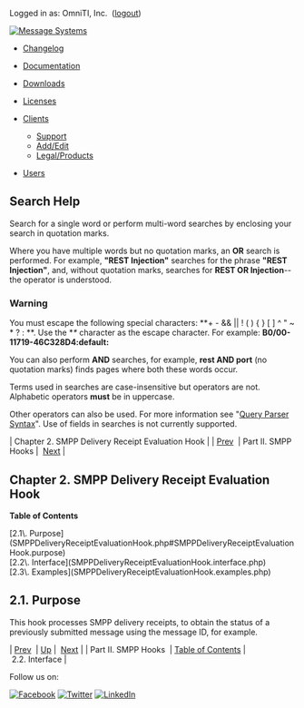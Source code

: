 Logged in as: OmniTI, Inc.  ([logout](https://support.messagesystems.com/logout.php))

[![Message Systems](https://support.messagesystems.com/images/ms-white205.png)](https://support.messagesystems.com/start.php) 

*   [Changelog](https://support.messagesystems.com/start.php?show=changelog)
*   [Documentation](https://support.messagesystems.com/docs/)
*   [Downloads](https://support.messagesystems.com/start.php)

*   [Licenses](https://support.messagesystems.com/license_summary.php)
*   <a href="">Clients</a>
    *   [Support](https://support.messagesystems.com/cs.php)
    *   [Add/Edit](https://support.messagesystems.com/edit_client.php)
    *   [Legal/Products](https://support.messagesystems.com/edit_products.php)
*   [Users](https://support.messagesystems.com/edit_customer.php)

## Search Help

Search for a single word or perform multi-word searches by enclosing your search in quotation marks.

Where you have multiple words but no quotation marks, an **OR** search is performed. For example, **"REST Injection"** searches for the phrase **"REST Injection"**, and, without quotation marks, searches for **REST OR Injection**--the operator is understood.

### Warning

You must escape the following special characters: **+ - && || ! ( ) { } [ ] ^ " ~ * ? : \**. Use the **\** character as the escape character. For example: **B0/00-11719-46C328D4\:default\:**

You can also perform **AND** searches, for example, **rest AND port** (no quotation marks) finds pages where both these words occur.

Terms used in searches are case-insensitive but operators are not. Alphabetic operators **must** be in uppercase.

Other operators can also be used. For more information see "[Query Parser Syntax](https://lucene.apache.org/core/old_versioned_docs/versions/3_0_0/queryparsersyntax.html)". Use of fields in searches is not currently supported.

| Chapter 2. SMPP Delivery Receipt Evaluation Hook |
| [Prev](p.smpp.php)  | Part II. SMPP Hooks |  [Next](SMPPDeliveryReceiptEvaluationHook.interface.php) |

## Chapter 2. SMPP Delivery Receipt Evaluation Hook

**Table of Contents**

<dl class="toc">

<dt>[2.1\. Purpose](SMPPDeliveryReceiptEvaluationHook.php#SMPPDeliveryReceiptEvaluationHook.purpose)</dt>

<dt>[2.2\. Interface](SMPPDeliveryReceiptEvaluationHook.interface.php)</dt>

<dt>[2.3\. Examples](SMPPDeliveryReceiptEvaluationHook.examples.php)</dt>

</dl>

## 2.1. Purpose

This hook processes SMPP delivery receipts, to obtain the status of a previously submitted message using the message ID, for example.

| [Prev](p.smpp.php)  | [Up](p.smpp.php) |  [Next](SMPPDeliveryReceiptEvaluationHook.interface.php) |
| Part II. SMPP Hooks  | [Table of Contents](index.php) |  2.2. Interface |

Follow us on:

[![Facebook](https://support.messagesystems.com/images/icon-facebook.png)](http://www.facebook.com/messagesystems) [![Twitter](https://support.messagesystems.com/images/icon-twitter.png)](http://twitter.com/#!/MessageSystems) [![LinkedIn](https://support.messagesystems.com/images/icon-linkedin.png)](http://www.linkedin.com/company/message-systems)